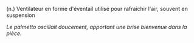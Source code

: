 (n.) Ventilateur en forme d'éventail utilisé pour rafraîchir l'air, souvent en suspension

*Le palmetto oscillait doucement, apportant une brise bienvenue dans la pièce.*
